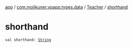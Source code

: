 [app](../../index.md) / [com.molikuner.vpapp.types.data](../index.md) / [Teacher](index.md) / [shorthand](./shorthand.md)

# shorthand

`val shorthand: `[`String`](https://kotlinlang.org/api/latest/jvm/stdlib/kotlin/-string/index.html)